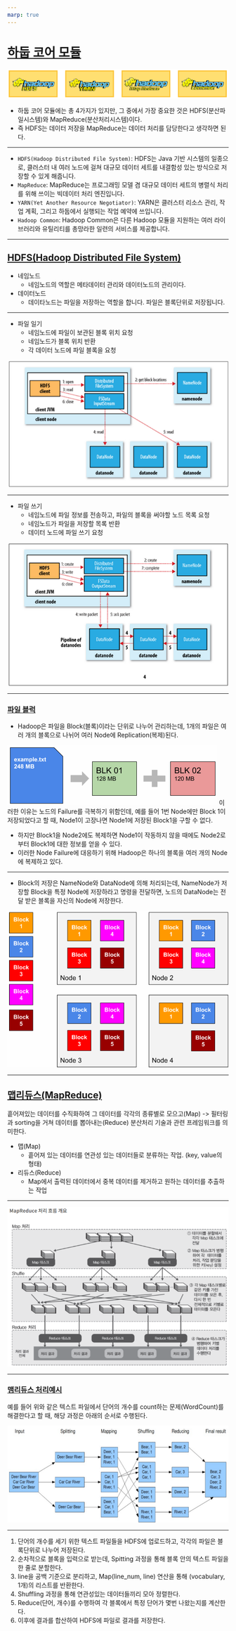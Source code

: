 ```yaml
---
marp: true
---
```

# [하둡 코어 모듈](https://www.databricks.com/kr/glossary/hadoop) 
![Alt text](./img/core/image0.png)
- 하둡 코어 모듈에는 총 4가지가 있지만, 그 중에서 가장 중요한 것은 HDFS(분산파일시스템)와 MapReduce(분산처리시스템)이다. 
- 즉 HDFS는 데이터 저장을 MapReduce는 데이터 처리를 담당한다고 생각하면 된다. 

---
- `HDFS(Hadoop Distributed File System)`: HDFS는 Java 기반 시스템의 일종으로, 클러스터 내 여러 노드에 걸쳐 대규모 데이터 세트를 내결함성 있는 방식으로 저장할 수 있게 해줍니다.
- `MapReduce`: MapReduce는 프로그래밍 모델 겸 대규모 데이터 세트의 병렬식 처리를 위해 쓰이는 빅데이터 처리 엔진입니다. 
- `YARN(Yet Another Resource Negotiator)`: YARN은 클러스터 리소스 관리, 작업 계획, 그리고 하둡에서 실행되는 작업 예약에 쓰입니다.
- `Hadoop Common`: Hadoop Common은 다른 Hadoop 모듈을 지원하는 여러 라이브러리와 유틸리티를 총망라한 일련의 서비스를 제공합니다.

---
## [HDFS(Hadoop Distributed File System)](https://wikidocs.net/23582)
- 네임노드
    - 네임노드의 역할은 메타데이터 관리와 데이터노드의 관리이다.
- 데이터노드
    - 데이타노드는 파일을 저장하는 역할을 합니다. 파일은 블록단위로 저장됩니다. 

---
- 파일 일기
    - 네임노드에 파일이 보관된 블록 위치 요청 
    - 네임노드가 블록 위치 반환 
    - 각 데이터 노드에 파일 블록을 요청 

![Alt text](./img/core/image.png)

---
- 파일 쓰기 
    - 네임노드에 파일 정보를 전송하고, 파일의 블록을 써야할 노드 목록 요청 
    - 네임노드가 파일을 저장할 목록 반환 
    - 데이터 노드에 파일 쓰기 요청 

![Alt text](./img/core/image-1.png)

---
### [파일 블럭](https://mangkyu.tistory.com/129)
- Hadoop은 파일을 Block(블록)이라는 단위로 나누어 관리하는데, 1개의 파일은 여러 개의 블록으로 나뉘어 여러 Node에 Replication(복제)된다.

![Alt text](./img/core/image-2.png)
이러한 이유는 노드의 Failure를 극복하기 위함인데, 예를 들어 1번 Node에만 Block 1이 저장되었다고 할 때, Node1이 고장나면 Node1에 저장된 Block1을 구할 수 없다. 
- 하지만 Block1을 Node2에도 복제하면 Node1이 작동하지 않을 때에도 Node2로부터 Block1에 대한 정보를 얻을 수 있다. 
- 이러한 Node Failure에 대응하기 위해 Hadoop은 하나의 블록을 여러 개의 Node에 복제하고 있다. 

---
- Block의 저장은 NameNode와 DataNode에 의해 처리되는데, NameNode가 저장할 Block을 특정 Node에 저장하라고 명령을 전달하면, 노드의 DataNode는 전달 받은 블록을 자신의 Node에 저장한다.

![Alt text](./img/core/image-3.png)

---
## [맵리듀스(MapReduce)](https://sodayeong.tistory.com/29)
흩어져있는 데이터를 수직화하여 그 데이터를 각각의 종류별로 모으고(Map) -> 필터링과 sorting을 거쳐 데이터를 뽑아내는(Reduce) 분산처리 기술과 관련 프레임워크를 의미한다.

- 맵(Map)
    - 흩어져 있는 데이터를 연관성 있는 데이터들로 분류하는 작업. (key, value의 형태)
- 리듀스(Reduce)
    - Map에서 출력된 데이터에서 중복 데이터를 제거하고 원하는 데이터를 추출하는 작업

---
![Alt text](./img/core/image-4.png)

---
### [맴리듀스 처리예시](https://mangkyu.tistory.com/129)
예를 들어 위와 같은 텍스트 파일에서 단어의 개수를 count하는 문제(WordCount)를 해결한다고 할 때, 해당 과정은 아래의 순서로 수행된다. 

![Alt text](./img/core/image-5.png)

---
1. 단어의 개수를 세기 위한 텍스트 파일들을 HDFS에 업로드하고, 각각의 파일은 블록단위로 나누어 저장된다.
2. 순차적으로 블록을 입력으로 받는데, Spitting 과정을 통해 블록 안의 텍스트 파일을 한 줄로 분할한다.
3. line을 공백 기준으로 분리하고, Map(line_num, line) 연산을 통해 (vocabulary, 1개)의 리스트를 반환한다.
4. Shuffling 과정을 통해 연관성있는 데이터들끼리 모아 정렬한다.
5. Reduce(단어, 개수)를 수행하여 각 블록에서 특정 단어가 몇번 나왔는지를 계산한다.
6. 이후에 결과를 합산하여 HDFS에 파일로 결과를 저장한다.
